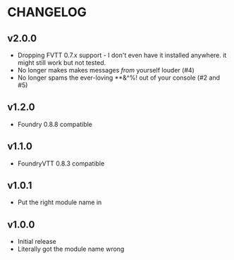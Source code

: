 # CHANGELOG

## v2.0.0
* Dropping FVTT 0.7.x support - I don't even have it installed anywhere. it might still work but not tested.
* No longer makes makes messages *from* yourself louder (#4)
* No longer spams the ever-loving **&^%! out of your console (#2 and #5)

## v1.2.0
* Foundry 0.8.8 compatible

## v1.1.0
* FoundryVTT 0.8.3 compatible

## v1.0.1

* Put the right module name in

## v1.0.0

* Initial release
* Literally got the module name wrong